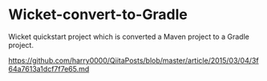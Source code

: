 # Wicket-convert-to-Gradle
Wicket quickstart project which is converted a Maven project to a Gradle project.

https://github.com/harry0000/QiitaPosts/blob/master/article/2015/03/04/3f64a7613a1dcf7f7e65.md
